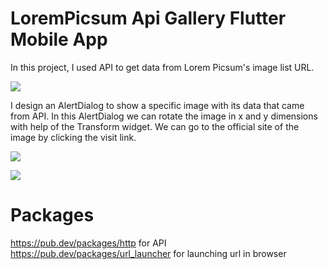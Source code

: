 # LoremPicsum Api Gallery Flutter Mobile App

In this project, I used API to get data from Lorem Picsum's image list URL.

![](https://media.giphy.com/media/RhgKxFUOF7PS5lsnEC/giphy.gif)

I design an AlertDialog to show a specific image with its data that came from API. In this AlertDialog we can rotate the image in x and y dimensions with help of the Transform widget. We can go to the official site of the image by clicking the visit link.

![](https://media.giphy.com/media/5v0oGdeJvZ9cHkLGJR/giphy.gif)

![](https://media.giphy.com/media/YIMV3VAxgHYYpLrFRz/giphy.gif)

# Packages 

https://pub.dev/packages/http for API
https://pub.dev/packages/url_launcher for launching url in browser
